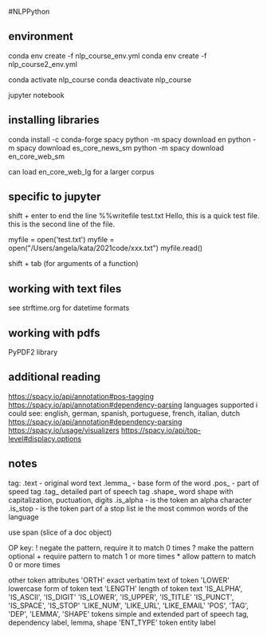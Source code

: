 #NLPPython

## environment
conda env create -f nlp_course_env.yml
conda env create -f nlp_course2_env.yml

conda activate nlp_course
conda deactivate nlp_course

jupyter notebook

## installing libraries
conda install -c conda-forge spacy
python -m spacy download en
python -m spacy download es_core_news_sm
python -m spacy download en_core_web_sm

can load en_core_web_lg for a larger corpus

## specific to jupyter
shift + enter to end the line
%%writefile test.txt
Hello, this is a quick test file.
this is the second line of the file.

myfile = open('test.txt')
myfile = open("/Users/angela/kata/2021code/xxx.txt")
myfile.read()

shift + tab (for arguments of a function)

## working with text files
see strftime.org for datetime formats

## working with pdfs
PyPDF2 library

## additional reading
https://spacy.io/api/annotation#pos-tagging
https://spacy.io/api/annotation#dependency-parsing
languages supported i could see:
english, german, spanish, portuguese, french, italian, dutch
https://spacy.io/api/annotation#dependency-parsing
https://spacy.io/usage/visualizers
https://spacy.io/api/top-level#displacy.options

## notes
tag:
.text - original word text
.lemma_ - base form of the word
.pos_ - part of speed tag
.tag_ detailed part of speech tag
.shape_ word shape with capitalization, puctuation, digits
.is_alpha - is the token an alpha character
.is_stop - is the token part of a stop list ie the most common words of the language

use span (slice of a doc object)

OP key:
\! negate the pattern, require it to match 0 times
? make the pattern optional
\+ require pattern to match 1 or more times
\* allow pattern to match 0 or more times

other token attributes
'ORTH' exact verbatim text of token
'LOWER' lowercase form of token text
'LENGTH' length of token text
'IS_ALPHA', 'IS_ASCII', 'IS_DIGIT'
'IS_LOWER', 'IS_UPPER', 'IS_TITLE'
'IS_PUNCT', 'IS_SPACE', 'IS_STOP'
'LIKE_NUM', 'LIKE_URL', 'LIKE_EMAIL'
'POS', 'TAG', 'DEP', 'LEMMA', 'SHAPE'   tokens simple and extended part of speech tag, dependency label, lemma, shape
'ENT_TYPE' token entity label